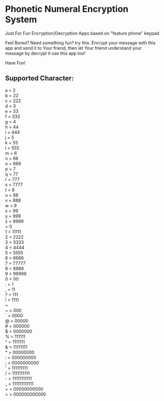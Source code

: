 # Phonetic Numeral Encryption System
Just For Fun Encryption/Decryption Apps based on "feature phone" keypad

Feel Bored? Need something fun? try this. Encrypt your message with this app and send it to Your friend, then let Your friend understand your message by decrypt it use this app too!

Have Fun!

<h2>Supported Character:</h2>
 a = 2<br/>
 b = 22<br/>
 c = 222<br/>
 d = 3<br/>
 e = 33<br/>
 f = 333<br/>
 g = 4<br/>
 h = 44<br/>
 i = 444<br/>
 j = 5<br/>
 k = 55<br/>
 l = 555<br/>
 m = 6<br/>
 n = 66<br/>
 o = 666<br/>
 p = 7<br/>
 q = 77<br/>
 r = 777<br/>
 s = 7777<br/>
 t = 8<br/>
 u = 88<br/>
 v = 888<br/>
 w = 9<br/>
 x = 99<br/>
 y = 999<br/>
 z = 9999<br/>
   = 0<br/>
 1 = 11111<br/>
 2 = 2222<br/>
 3 = 3333<br/>
 4 = 4444<br/>
 5 = 5555<br/>
 6 = 6666<br/>
 7 = 77777<br/>
 8 = 8888<br/>
 9 = 99999<br/>
 0 = 00<br/>
 . = 1<br/>
 , = 11<br/>
 ? = 111<br/>
 ! = 1111<br/>
  =  <br/>
 ~ = 000<br/>
 ` = 0000<br/>
 @ = 00000<br/>
 # = 000000<br/>
 $ = 0000000<br/>
 % = 111111<br/>
 ^ = 1111111<br/>
 & = 11111111<br/>
 * = 00000000<br/>
 : = 000000000<br/>
 ; = 0000000000<br/>
 ' = 111111111<br/>
 / = 1111111111<br/>
 - = 11111111111<br/>
 _ = 111111111111<br/>
 + = 00000000000<br/>
 = = 000000000000<br/>

